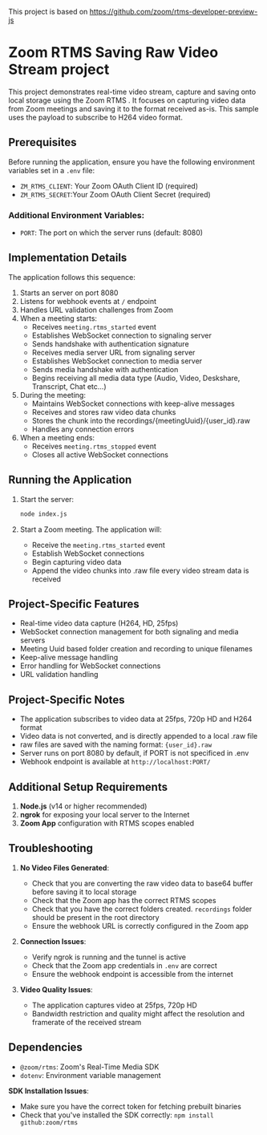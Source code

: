 This project is based on https://github.com/zoom/rtms-developer-preview-js

# Zoom RTMS Saving Raw Video Stream project

This project demonstrates real-time video stream, capture and saving onto local storage using the Zoom RTMS . It focuses on capturing video data from Zoom meetings and saving it to the format received as-is. This sample uses the payload to subscribe to H264 video format.

## Prerequisites

Before running the application, ensure you have the following environment variables set in a `.env` file:
- `ZM_RTMS_CLIENT`: Your Zoom OAuth Client ID (required)
- `ZM_RTMS_SECRET`:Your Zoom OAuth Client Secret (required)

### Additional Environment Variables:
- `PORT`: The port on which the server runs (default: 8080)

## Implementation Details

The application follows this sequence:

1. Starts an server on port 8080
2. Listens for webhook events at `/` endpoint
3. Handles URL validation challenges from Zoom
4. When a meeting starts:
   - Receives `meeting.rtms_started` event
   - Establishes WebSocket connection to signaling server
   - Sends handshake with authentication signature
   - Receives media server URL from signaling server
   - Establishes WebSocket connection to media server
   - Sends media handshake with authentication
   - Begins receiving all media data type (Audio, Video, Deskshare, Transcript, Chat etc...)
5. During the meeting:  
   - Maintains WebSocket connections with keep-alive messages
   - Receives and stores raw video data chunks
   - Stores the chunk into the recordings/{meetingUuid}/{user_id}.raw
   - Handles any connection errors
6. When a meeting ends:  
   - Receives `meeting.rtms_stopped` event
   - Closes all active WebSocket connections

## Running the Application

1. Start the server:
   ```bash
   node index.js  
   ```

2. Start a Zoom meeting. The application will: 
   - Receive the `meeting.rtms_started` event
   - Establish WebSocket connections
   - Begin capturing video data
   - Append the video chunks into .raw file every video stream data is received

## Project-Specific Features  

- Real-time video data capture (H264, HD, 25fps)
- WebSocket connection management for both signaling and media servers
- Meeting Uuid based folder creation and recording to unique filenames
- Keep-alive message handling
- Error handling for WebSocket connections
- URL validation handling

## Project-Specific Notes  

- The application subscribes to video data at 25fps, 720p HD and H264 format
- Video data is not converted, and is directly appended to a local .raw file
- raw files are saved with the naming format: `{user_id}.raw`
- Server runs on port 8080 by default, if PORT is not specificed in .env
- Webhook endpoint is available at `http://localhost:PORT/`

## Additional Setup Requirements  

1. **Node.js** (v14 or higher recommended)
32. **ngrok** for exposing your local server to the Internet
4. **Zoom App** configuration with RTMS scopes enabled

## Troubleshooting  

1. **No Video Files Generated**:
   - Check that you are converting the raw video data to base64 buffer before saving it to local storage
   - Check that the Zoom app has the correct RTMS scopes
   - Check that you have the correct folders created. `recordings` folder should be present in the root directory
   - Ensure the webhook URL is correctly configured in the Zoom app

2. **Connection Issues**:
   - Verify ngrok is running and the tunnel is active
   - Check that the Zoom app credentials in `.env` are correct
   - Ensure the webhook endpoint is accessible from the internet

3. **Video Quality Issues**:
   - The application captures video at 25fps, 720p HD
   - Bandwidth restriction and quality might affect the resolution and framerate of the received stream


## Dependencies

- `@zoom/rtms`: Zoom's Real-Time Media SDK
- `dotenv`: Environment variable management


**SDK Installation Issues**:
   - Make sure you have the correct token for fetching prebuilt binaries
   - Check that you've installed the SDK correctly: `npm install github:zoom/rtms`

